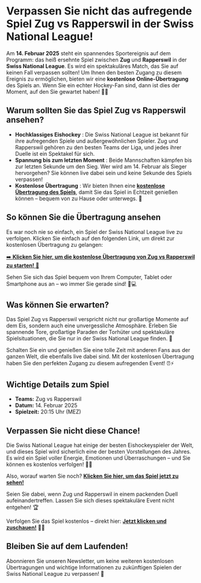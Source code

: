 # Verpassen Sie nicht das aufregende Spiel Zug vs Rapperswil in der Swiss National League!

Am **14. Februar 2025** steht ein spannendes Sportereignis auf dem Programm: das heiß ersehnte Spiel zwischen **Zug** und **Rapperswil** in der **Swiss National League**. Es wird ein spektakuläres Match, das Sie auf keinen Fall verpassen sollten! Um Ihnen den besten Zugang zu diesem Ereignis zu ermöglichen, bieten wir eine **kostenlose Online-Übertragung** des Spiels an. Wenn Sie ein echter Hockey-Fan sind, dann ist dies der Moment, auf den Sie gewartet haben! 🏒🎥

## Warum sollten Sie das Spiel Zug vs Rapperswil ansehen?

- **Hochklassiges Eishockey** : Die Swiss National League ist bekannt für ihre aufregenden Spiele und außergewöhnlichen Spieler. Zug und Rapperswil gehören zu den besten Teams der Liga, und jedes ihrer Duelle ist ein Spektakel für sich.
- **Spannung bis zum letzten Moment** : Beide Mannschaften kämpfen bis zur letzten Sekunde um den Sieg. Wer wird am 14. Februar als Sieger hervorgehen? Sie können live dabei sein und keine Sekunde des Spiels verpassen!
- **Kostenlose Übertragung** : Wir bieten Ihnen eine [**kostenlose Übertragung des Spiels**](https://tinyurl.com/livestreamfreeo?st=Zug+vs+Rapperswil&si=ghc), damit Sie das Spiel in Echtzeit genießen können – bequem von zu Hause oder unterwegs. 🎉

## So können Sie die Übertragung ansehen

Es war noch nie so einfach, ein Spiel der Swiss National League live zu verfolgen. Klicken Sie einfach auf den folgenden Link, um direkt zur kostenlosen Übertragung zu gelangen:

[➡️ **Klicken Sie hier, um die kostenlose Übertragung von Zug vs Rapperswil zu starten!** 🎥](https://tinyurl.com/livestreamfreeo?st=Zug+vs+Rapperswil&si=ghc)

Sehen Sie sich das Spiel bequem von Ihrem Computer, Tablet oder Smartphone aus an – wo immer Sie gerade sind! 📱💻

## Was können Sie erwarten?

Das Spiel Zug vs Rapperswil verspricht nicht nur großartige Momente auf dem Eis, sondern auch eine unvergessliche Atmosphäre. Erleben Sie spannende Tore, großartige Paraden der Torhüter und spektakuläre Spielsituationen, die Sie nur in der Swiss National League finden. 🤩

Schalten Sie ein und genießen Sie eine tolle Zeit mit anderen Fans aus der ganzen Welt, die ebenfalls live dabei sind. Mit der kostenlosen Übertragung haben Sie den perfekten Zugang zu diesem aufregenden Event! ⏰⚡

## Wichtige Details zum Spiel

- **Teams:** Zug vs Rapperswil
- **Datum:** 14. Februar 2025
- **Spielzeit:** 20:15 Uhr (MEZ)

## Verpassen Sie nicht diese Chance!

Die Swiss National League hat einige der besten Eishockeyspieler der Welt, und dieses Spiel wird sicherlich eine der besten Vorstellungen des Jahres. Es wird ein Spiel voller Energie, Emotionen und Überraschungen – und Sie können es kostenlos verfolgen! 🏒🔥

Also, worauf warten Sie noch? [**Klicken Sie hier, um das Spiel jetzt zu sehen!**](https://tinyurl.com/livestreamfreeo?st=Zug+vs+Rapperswil&si=ghc)

Seien Sie dabei, wenn Zug und Rapperswil in einem packenden Duell aufeinandertreffen. Lassen Sie sich dieses spektakuläre Event nicht entgehen! 🏆

Verfolgen Sie das Spiel kostenlos – direkt hier: [**Jetzt klicken und zuschauen!**](https://tinyurl.com/livestreamfreeo?st=Zug+vs+Rapperswil&si=ghc) 🎥✨

## Bleiben Sie auf dem Laufenden!

Abonnieren Sie unseren Newsletter, um keine weiteren kostenlosen Übertragungen und wichtige Informationen zu zukünftigen Spielen der Swiss National League zu verpassen! 📨
